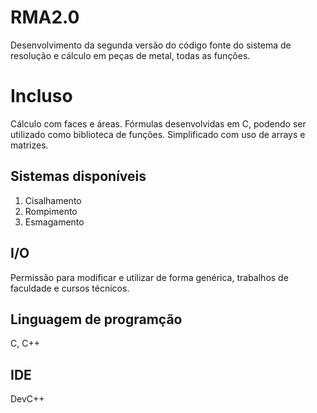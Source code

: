 # RMA2.0
Desenvolvimento da segunda versão do código fonte do sistema de resolução e cálculo em peças de metal, todas as funções.
# Incluso
Cálculo com faces e áreas.
Fórmulas desenvolvidas em C, podendo ser utilizado como biblioteca de funções.
Simplificado com uso de arrays e matrizes.
## Sistemas disponíveis
1. Cisalhamento
2. Rompimento
3. Esmagamento
## I/O
Permissão para modificar e utilizar de forma genérica, trabalhos de faculdade e cursos técnicos.
## Linguagem de programção
C, C++
## IDE
DevC++



